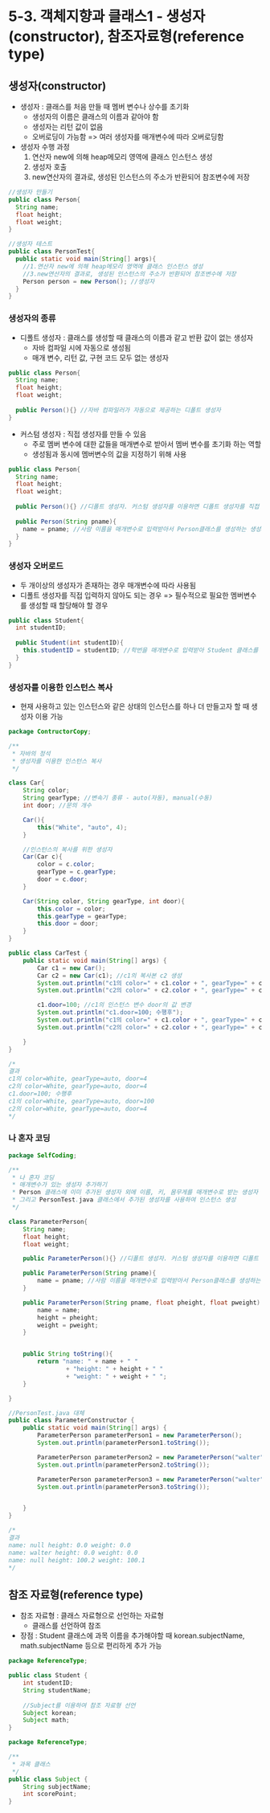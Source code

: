 # 5-3. 객체지향과 클래스1 - 생성자(constructor), 참조자료형(reference type)

## 생성자(constructor)

- 생성자 : 클래스를 처음 만들 때 멤버 변수나 상수를 초기화
  - 생성자의 이름은 클래스의 이름과 같아야 함
  - 생성자는 리턴 값이 없음
  - 오버로딩이 가능함 => 여러 생성자를 매개변수에 따라 오버로딩함
- 생성자 수행 과정
  1. 연산자 new에 의해 heap메모리 영역에 클래스 인스턴스 생성
  2. 생성자 호출
  3. new연산자의 결과로, 생성된 인스턴스의 주소가 반환되어 참조변수에 저장

```java
//생성자 만들기
public class Person{
  String name;
  float height;
  float weight;
}

//생성자 테스트
public class PersonTest{
  public static void main(String[] args){
    //1.연산자 new에 의해 heap메모리 영역에 클래스 인스턴스 생성
    //3.new연산자의 결과로, 생성된 인스턴스의 주소가 반환되어 참조변수에 저장 
    Person person = new Person(); //생성자 
  }
}
```

### 생성자의 종류

- 디폴트 생성자 : 클래스를 생성할 때 클래스의 이름과 같고 반환 값이 없는 생성자
  - 자바 컴파일 시에 자동으로 생성됨
  - 매개 변수, 리턴 값, 구현 코드 모두 없는 생성자

```java
public class Person{
  String name;
  float height;
  float weight;
  
  public Person(){} //자바 컴파일러가 자동으로 제공하는 디폴트 생성자
}
```

- 커스텀 생성자 : 직접 생성자를 만들 수 있음
  - 주로 멤버 변수에 대한 값들을 매개변수로 받아서 멤버 변수를 초기화 하는 역할
  - 생성됨과 동시에 멤버변수의 값을 지정하기 위해 사용

```java
public class Person{
  String name;
  float height;
  float weight;
  
  public Person(){} //디폴트 생성자. 커스텀 생성자를 이용하면 디폴트 생성자를 직접 입력해줘야 함
  
  public Person(String pname){
    name = pname; //사람 이름을 매개변수로 입력받아서 Person클래스를 생성하는 생성자
  }
}
```

### 생성자 오버로드

- 두 개이상의 생성자가 존재하는 경우 매개변수에 따라 사용됨
- 디폴트 생성자를 직접 입력하지 않아도 되는 경우 => 필수적으로 필요한 멤버변수를 생성할 때 할당해야 할 경우

```java
public class Student{
  int studentID;
  
  public Student(int studentID){
    this.studentID = studentID; //학번을 매개변수로 입력받아 Student 클래스를 생성하는 생성자
  }
}
```

### 생성자를 이용한 인스턴스 복사

- 현재 사용하고 있는 인스턴스와 같은 상태의 인스턴스를 하나 더 만들고자 할 때 생성자 이용 가능

```java
package ContructorCopy;

/**
 * 자바의 정석
 * 생성자를 이용한 인스턴스 복사
 */

class Car{
    String color;
    String gearType; //변속기 종류 - auto(자동), manual(수동)
    int door; //문의 개수

    Car(){
        this("White", "auto", 4);
    }

    //인스턴스의 복사를 위한 생성자
    Car(Car c){
        color = c.color;
        gearType = c.gearType;
        door = c.door;
    }

    Car(String color, String gearType, int door){
        this.color = color;
        this.gearType = gearType;
        this.door = door;
    }
}

public class CarTest {
    public static void main(String[] args) {
        Car c1 = new Car();
        Car c2 = new Car(c1); //c1의 복사본 c2 생성
        System.out.println("c1의 color=" + c1.color + ", gearType=" + c1.gearType + ", door=" + c1.door);
        System.out.println("c2의 color=" + c2.color + ", gearType=" + c2.gearType + ", door=" + c2.door);

        c1.door=100; //c1의 인스턴스 변수 door의 값 변경
        System.out.println("c1.door=100; 수행후");
        System.out.println("c1의 color=" + c1.color + ", gearType=" + c1.gearType + ", door=" + c1.door);
        System.out.println("c2의 color=" + c2.color + ", gearType=" + c2.gearType + ", door=" + c2.door); //Call By Value로 인해 c2의 속성은 변하지 않음

    }
}

/*
결과
c1의 color=White, gearType=auto, door=4
c2의 color=White, gearType=auto, door=4
c1.door=100; 수행후
c1의 color=White, gearType=auto, door=100
c2의 color=White, gearType=auto, door=4
*/
```



### 나 혼자 코딩

```java
package SelfCoding;

/**
 * 나 혼자 코딩
 * 매개변수가 있는 생성자 추가하기
 * Person 클래스에 이미 추가된 생성자 외에 이름, 키, 몸무게를 매개변수로 받는 생성자 추가
 * 그리고 PersonTest.java 클래스에서 추가된 생성자를 사용하여 인스턴스 생성
 */

class ParameterPerson{
    String name;
    float height;
    float weight;

    public ParameterPerson(){} //디폴트 생성자. 커스텀 생성자를 이용하면 디폴트 생성자를 직접 입력해줘야 함

    public ParameterPerson(String pname){
        name = pname; //사람 이름을 매개변수로 입력받아서 Person클래스를 생성하는 생성자
    }

    public ParameterPerson(String pname, float pheight, float pweight) {
        name = name;
        height = pheight;
        weight = pweight;
    }


    public String toString(){
        return "name: " + name + " "
                + "height: " + height + " "
                + "weight: " + weight + " ";
    }

}

//PersonTest.java 대체
public class ParameterConstructor {
    public static void main(String[] args) {
        ParameterPerson parameterPerson1 = new ParameterPerson();
        System.out.println(parameterPerson1.toString());

        ParameterPerson parameterPerson2 = new ParameterPerson("walter");
        System.out.println(parameterPerson2.toString());

        ParameterPerson parameterPerson3 = new ParameterPerson("walter", 100.2f, 100.1f);
        System.out.println(parameterPerson3.toString());


    }
}

/*
결과
name: null height: 0.0 weight: 0.0 
name: walter height: 0.0 weight: 0.0 
name: null height: 100.2 weight: 100.1 
*/
```

## 참조 자료형(reference type)

- 참조 자료형 : 클래스 자료형으로 선언하는 자료형
  - 클래스를 선언하여 참조
- 장점 : Student 클래스에 과목 이름을 추가해야할 때 korean.subjectName, math.subjectName 등으로 편리하게 추가 가능

```java
package ReferenceType;

public class Student {
    int studentID;
    String studentName;
    
    //Subject를 이용하여 참조 자료형 선언
    Subject korean;
    Subject math;
}

package ReferenceType;

/**
 * 과목 클래스
 */
public class Subject {
    String subjectName;
    int scorePoint;
}

```

